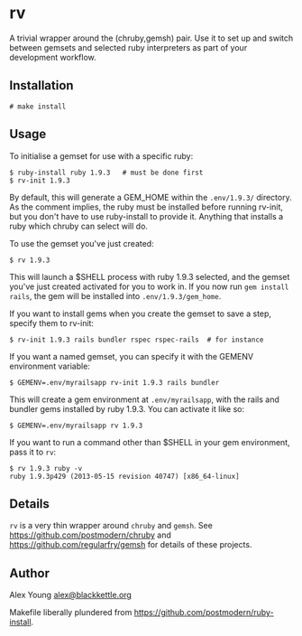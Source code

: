 rv
==

A trivial wrapper around the (chruby,gemsh) pair.  Use it to set up and
switch between gemsets and selected ruby interpreters as part of your
development workflow.

Installation
------------

    # make install

Usage
-----

To initialise a gemset for use with a specific ruby:

    $ ruby-install ruby 1.9.3   # must be done first
    $ rv-init 1.9.3

By default, this will generate a GEM\_HOME within the `.env/1.9.3/`
directory.  As the comment implies, the ruby must be installed before
running rv-init, but you don't have to use ruby-install to provide it.
Anything that installs a ruby which chruby can select will do.

To use the gemset you've just created:

    $ rv 1.9.3

This will launch a $SHELL process with ruby 1.9.3 selected, and the
gemset you've just created activated for you to work in.  If you now run
`gem install rails`, the gem will be installed into
`.env/1.9.3/gem_home`.

If you want to install gems when you create the gemset to save a step,
specify them to rv-init:

    $ rv-init 1.9.3 rails bundler rspec rspec-rails  # for instance

If you want a named gemset, you can specify it with the GEMENV
environment variable:

    $ GEMENV=.env/myrailsapp rv-init 1.9.3 rails bundler

This will create a gem environment at `.env/myrailsapp`, with the rails
and bundler gems installed by ruby 1.9.3.  You can activate it like so:

    $ GEMENV=.env/myrailsapp rv 1.9.3

If you want to run a command other than $SHELL in your gem environment,
pass it to `rv`:

    $ rv 1.9.3 ruby -v
    ruby 1.9.3p429 (2013-05-15 revision 40747) [x86_64-linux]


Details
-------

`rv` is a very thin wrapper around `chruby` and `gemsh`.  See
https://github.com/postmodern/chruby and
https://github.com/regularfry/gemsh for details of these projects.


Author
------

Alex Young <alex@blackkettle.org>

Makefile liberally plundered from
https://github.com/postmodern/ruby-install.
